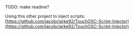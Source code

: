 TODO: make readme?

Using this other project to inject scripts:
[https://github.com/jacobclarke92/TouchOSC-Script-Injector](https://github.com/jacobclarke92/TouchOSC-Script-Injector)